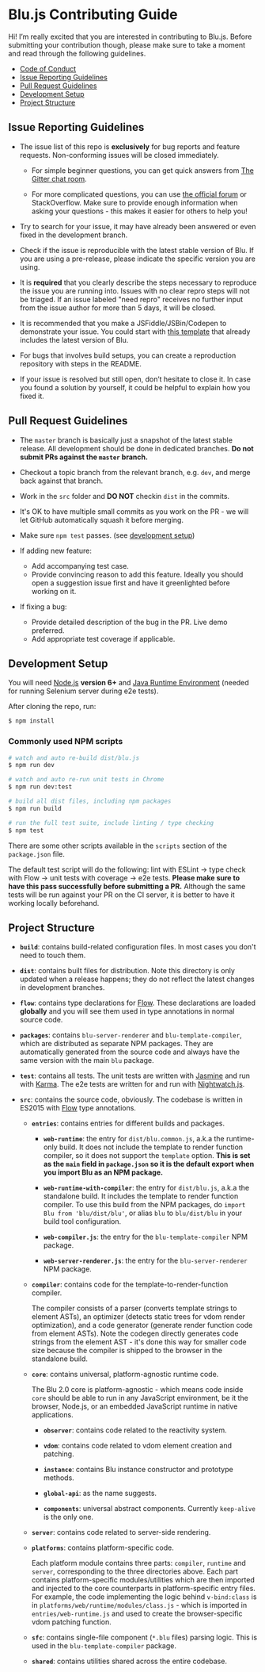 # Blu.js Contributing Guide

Hi! I’m really excited that you are interested in contributing to Blu.js. Before submitting your contribution though, please make sure to take a moment and read through the following guidelines.

- [Code of Conduct](https://github.com/blujs/blu/blob/dev/.github/CODE_OF_CONDUCT.md)
- [Issue Reporting Guidelines](#issue-reporting-guidelines)
- [Pull Request Guidelines](#pull-request-guidelines)
- [Development Setup](#development-setup)
- [Project Structure](#project-structure)

## Issue Reporting Guidelines

- The issue list of this repo is **exclusively** for bug reports and feature requests. Non-conforming issues will be closed immediately.

  - For simple beginner questions, you can get quick answers from [The Gitter chat room](https://gitter.im/blujs/blu).

  - For more complicated questions, you can use [the official forum](http://forum.blujs.org/) or StackOverflow. Make sure to provide enough information when asking your questions - this makes it easier for others to help you!

- Try to search for your issue, it may have already been answered or even fixed in the development branch.

- Check if the issue is reproducible with the latest stable version of Blu. If you are using a pre-release, please indicate the specific version you are using.

- It is **required** that you clearly describe the steps necessary to reproduce the issue you are running into. Issues with no clear repro steps will not be triaged. If an issue labeled "need repro" receives no further input from the issue author for more than 5 days, it will be closed.

- It is recommended that you make a JSFiddle/JSBin/Codepen to demonstrate your issue. You could start with [this template](http://jsfiddle.net/5sH6A/) that already includes the latest version of Blu.

- For bugs that involves build setups, you can create a reproduction repository with steps in the README.

- If your issue is resolved but still open, don’t hesitate to close it. In case you found a solution by yourself, it could be helpful to explain how you fixed it.

## Pull Request Guidelines

- The `master` branch is basically just a snapshot of the latest stable release. All development should be done in dedicated branches. **Do not submit PRs against the `master` branch.**

- Checkout a topic branch from the relevant branch, e.g. `dev`, and merge back against that branch.

- Work in the `src` folder and **DO NOT** checkin `dist` in the commits.

- It's OK to have multiple small commits as you work on the PR - we will let GitHub automatically squash it before merging.

- Make sure `npm test` passes. (see [development setup](#development-setup))

- If adding new feature:
  - Add accompanying test case.
  - Provide convincing reason to add this feature. Ideally you should open a suggestion issue first and have it greenlighted before working on it.

- If fixing a bug:
  - Provide detailed description of the bug in the PR. Live demo preferred.
  - Add appropriate test coverage if applicable.

## Development Setup

You will need [Node.js](http://nodejs.org) **version 6+** and [Java Runtime Environment](http://www.oracle.com/technetwork/java/javase/downloads/index.html) (needed for running Selenium server during e2e tests).

After cloning the repo, run:

``` bash
$ npm install
```

### Commonly used NPM scripts

``` bash
# watch and auto re-build dist/blu.js
$ npm run dev

# watch and auto re-run unit tests in Chrome
$ npm run dev:test

# build all dist files, including npm packages
$ npm run build

# run the full test suite, include linting / type checking
$ npm test
```

There are some other scripts available in the `scripts` section of the `package.json` file.

The default test script will do the following: lint with ESLint -> type check with Flow -> unit tests with coverage -> e2e tests. **Please make sure to have this pass successfully before submitting a PR.** Although the same tests will be run against your PR on the CI server, it is better to have it working locally beforehand.

## Project Structure

- **`build`**: contains build-related configuration files. In most cases you don't need to touch them.

- **`dist`**: contains built files for distribution. Note this directory is only updated when a release happens; they do not reflect the latest changes in development branches.

- **`flow`**: contains type declarations for [Flow](https://flowtype.org/). These declarations are loaded **globally** and you will see them used in type annotations in normal source code.

- **`packages`**: contains `blu-server-renderer` and `blu-template-compiler`, which are distributed as separate NPM packages. They are automatically generated from the source code and always have the same version with the main `blu` package.

- **`test`**: contains all tests. The unit tests are written with [Jasmine](http://jasmine.github.io/2.3/introduction.html) and run with [Karma](http://karma-runner.github.io/0.13/index.html). The e2e tests are written for and run with [Nightwatch.js](http://nightwatchjs.org/).

- **`src`**: contains the source code, obviously. The codebase is written in ES2015 with [Flow](https://flowtype.org/) type annotations.

  - **`entries`**: contains entries for different builds and packages.

    - **`web-runtime`**: the entry for `dist/blu.common.js`, a.k.a the runtime-only build. It does not include the template to render function compiler, so it does not support the `template` option. **This is set as the `main` field in `package.json` so it is the default export when you import Blu as an NPM package.**

    - **`web-runtime-with-compiler`**: the entry for `dist/blu.js`, a.k.a the standalone build. It includes the template to render function compiler. To use this build from the NPM packages, do `import Blu from 'blu/dist/blu'`, or alias `blu` to `blu/dist/blu` in your build tool configuration.

    - **`web-compiler.js`**: the entry for the `blu-template-compiler` NPM package.

    - **`web-server-renderer.js`**: the entry for the `blu-server-renderer` NPM package.

  - **`compiler`**: contains code for the template-to-render-function compiler.

    The compiler consists of a parser (converts template strings to element ASTs), an optimizer (detects static trees for vdom render optimization), and a code generator (generate render function code from element ASTs). Note the codegen directly generates code strings from the element AST - it's done this way for smaller code size because the compiler is shipped to the browser in the standalone build.

  - **`core`**: contains universal, platform-agnostic runtime code.

    The Blu 2.0 core is platform-agnostic - which means code inside `core` should be able to run in any JavaScript environment, be it the browser, Node.js, or an embedded JavaScript runtime in native applications.

    - **`observer`**: contains code related to the reactivity system.

    - **`vdom`**: contains code related to vdom element creation and patching.

    - **`instance`**: contains Blu instance constructor and prototype methods.

    - **`global-api`**: as the name suggests.

    - **`components`**: universal abstract components. Currently `keep-alive` is the only one.

  - **`server`**: contains code related to server-side rendering.

  - **`platforms`**: contains platform-specific code.

    Each platform module contains three parts: `compiler`, `runtime` and `server`, corresponding to the three directories above. Each part contains platform-specific modules/utilities which are then imported and injected to the core counterparts in platform-specific entry files. For example, the code implementing the logic behind `v-bind:class` is in `platforms/web/runtime/modules/class.js` - which is imported in `entries/web-runtime.js` and used to create the browser-specific vdom patching function.

  - **`sfc`**: contains single-file component (`*.blu` files) parsing logic. This is used in the `blu-template-compiler` package.

  - **`shared`**: contains utilities shared across the entire codebase.

